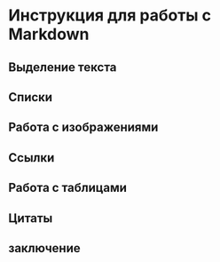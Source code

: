 # Инструкция для работы с Markdown

## Выделение текста


## Списки

## Работа с изображениями 

## Ссылки 

## Работа с таблицами

## Цитаты 

## заключение 
